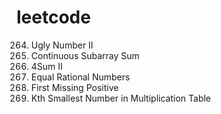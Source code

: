 # leetcode 
264. Ugly Number II  
523. Continuous Subarray Sum  
454. 4Sum II  
972. Equal Rational Numbers  
41. First Missing Positive  
668. Kth Smallest Number in Multiplication Table  